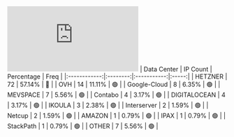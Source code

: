 ![Diagramm](https://github.com/obajay/StateSync-snapshots/blob/main/Projects/Gitopia/1/README.md)
| Data Center | IP Count | Percentage | Freq |
|:------------:|:--------:|:-----------:|:-----:|
| HETZNER | 72 | 57.14% | 🔴 |
| OVH | 14 | 11.11% | 🟢 |
| Google-Cloud | 8 | 6.35% | 🟢 |
| MEVSPACE | 7 | 5.56% | 🟢 |
| Contabo | 4 | 3.17% | 🟢 |
| DIGITALOCEAN | 4 | 3.17% | 🟢 |
| IKOULA | 3 | 2.38% | 🟢 |
| Interserver | 2 | 1.59% | 🟢 |
| Netcup | 2 | 1.59% | 🟢 |
| AMAZON | 1 | 0.79% | 🟢 |
| IPAX | 1 | 0.79% | 🟢 |
| StackPath | 1 | 0.79% | 🟢 |
| OTHER | 7 | 5.56% | 🟢 |